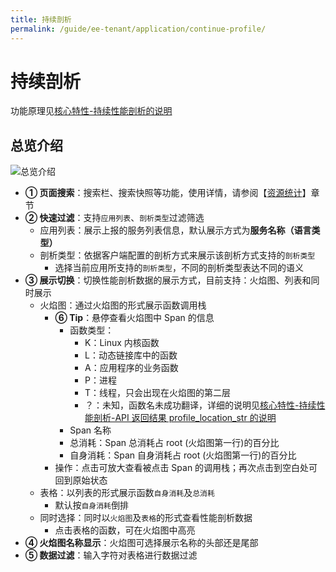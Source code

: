 ```yaml
---
title: 持续剖析
permalink: /guide/ee-tenant/application/continue-profile/
---
```


# 持续剖析

功能原理见[核心特性-持续性能剖析的说明](../../../features/continuous-profiling/auto-profiling)

## 总览介绍

![总览介绍](https://yunshan-guangzhou.oss-cn-beijing.aliyuncs.com/pub/pic/202405146642dfb068b35.png)

- **① 页面搜索**：搜索栏、搜索快照等功能，使用详情，请参阅【[资源统计](../application/service-list/)】章节
- **② 快速过滤**：支持`应用列表`、`剖析类型`过滤筛选
    - 应用列表：展示上报的服务列表信息，默认展示方式为**服务名称（语言类型）**
    - 剖析类型：依据客户端配置的剖析方式来展示该剖析方式支持的`剖析类型`
      - 选择当前应用所支持的`剖析类型`，不同的剖析类型表达不同的语义
- **③ 展示切换**：切换性能剖析数据的展示方式，目前支持：火焰图、列表和同时展示
  - 火焰图：通过火焰图的形式展示函数调用栈
    - **⑥ Tip**：悬停查看火焰图中 Span 的信息
      - 函数类型：
        - K：Linux 内核函数
        - L：动态链接库中的函数
        - A：应用程序的业务函数
        - P：进程
        - T：线程，只会出现在火焰图的第二层
        - ？：未知，函数名未成功翻译，详细的说明见[核心特性-持续性能剖析-API 返回结果 profile_location_str 的说明](../../../features/continuous-profiling/api)
      - Span 名称
      - 总消耗：Span 总消耗占 root (火焰图第一行)的百分比
      - 自身消耗：Span 自身消耗占 root (火焰图第一行)的百分比
    - 操作：点击可放大查看被点击 Span 的调用栈；再次点击到空白处可回到原始状态
  - 表格：以列表的形式展示函数`自身消耗`及`总消耗`
    - 默认按`自身消耗`倒排
  - 同时选择：同时以`火焰图`及`表格`的形式查看性能剖析数据
    - 点击表格的函数，可在火焰图中高亮
- **④ 火焰图名称显示**：火焰图可选择展示名称的头部还是尾部
- **⑤ 数据过滤**：输入字符对表格进行数据过滤
